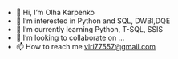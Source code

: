 - 👋 Hi, I’m Olha Karpenko
- 👀 I’m interested in Python and SQL, DWBI,DQE
- 🌱 I’m currently learning Python, T-SQL, SSIS
- 💞️ I’m looking to collaborate on ...
- 📫 How to reach me viri77557@gmail.com

<!---
viri77/viri77 is a ✨ special ✨ repository because its `README.md` (this file) appears on your GitHub profile.
You can click the Preview link to take a look at your changes.
--->
